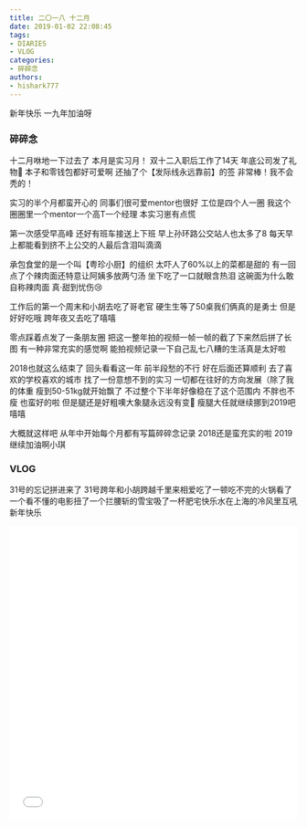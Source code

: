 ```yaml
---
title: 二〇一八 十二月
date: 2019-01-02 22:08:45
tags:
- DIARIES
- VLOG
categories: 
- 碎碎念
authors:
- hishark777
---
```

新年快乐
一九年加油呀

<!--more-->

### 碎碎念

十二月咻地一下过去了
本月是实习月！
双十二入职后工作了14天
年底公司发了礼物🎁
本子和零钱包都好可爱啊
还抽了个【发际线永远靠前】的签
非常棒！我不会秃的！

实习的半个月都蛮开心的
同事们很可爱mentor也很好
工位是四个人一圈
我这个圈圈里一个mentor一个高T一个经理
本实习崽有点慌

第一次感受早高峰
还好有班车接送上下班
早上孙环路公交站人也太多了8
每天早上都能看到挤不上公交的人最后含泪叫滴滴

承包食堂的是一个叫【粤珍小厨】的组织
太吓人了60%以上的菜都是甜的
有一回点了个辣肉面还特意让阿姨多放两勺汤
坐下吃了一口就眼含热泪
这碗面为什么敢自称辣肉面
真·甜到忧伤😢

工作后的第一个周末和小胡去吃了哥老官
硬生生等了50桌我们俩真的是勇士
但是好好吃哦
跨年夜又去吃了嘻嘻

零点踩着点发了一条朋友圈
把这一整年拍的视频一帧一帧的截了下来然后拼了长图
有一种非常充实的感觉啊
能拍视频记录一下自己乱七八糟的生活真是太好啦

2018也就这么结束了
回头看看这一年
前半段愁的不行 好在后面还算顺利
去了喜欢的学校喜欢的城市
找了一份意想不到的实习
一切都在往好的方向发展（除了我的体重
瘦到50-51kg就开始飘了
不过整个下半年好像稳在了这个范围内 不胖也不瘦 也蛮好的啦
但是腿还是好粗噢大象腿永远没有变🐘
瘦腿大任就继续挪到2019吧嘻嘻

大概就这样吧
从年中开始每个月都有写篇碎碎念记录
2018还是蛮充实的啦
2019继续加油啊小琪

### VLOG
31号的忘记拼进来了
31号跨年和小胡跨越千里来相爱吃了一顿吃不完的火锅看了一个看不懂的电影扭了一个拦腰斩的雪宝吸了一杯肥宅快乐水在上海的冷风里互吼新年快乐
<iframe src="//player.bilibili.com/player.html?aid=39419488&cid=69263885&page=1" scrolling="no" border="0" frameborder="no" framespacing="0" allowfullscreen="true" width="100%" height="515"> </iframe>



